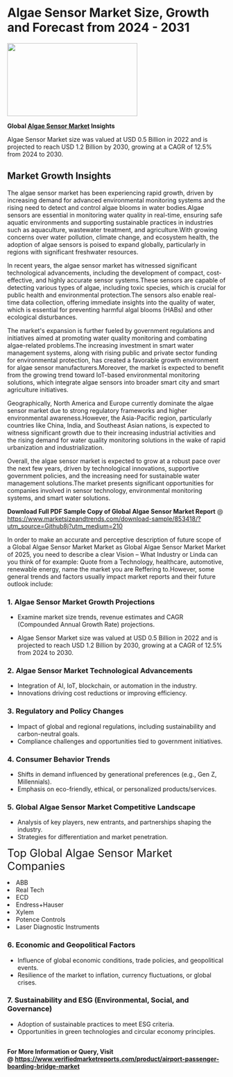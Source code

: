 <H1>Algae Sensor Market Size, Growth and Forecast from 2024 - 2031</H1><img class="aligncenter size-medium wp-image-584254" src="https://thirdeyenews.in/wp-content/uploads/2024/09/Global-Market-Research-300x168.jpeg" alt="" width="300" height="168" /><p><strong>Global&nbsp;<a href="https://www.marketsizeandtrends.com/download-sample/853418/?utm_source=Github8j?utm_medium=210">Algae Sensor Market</a> Insights</strong></p><p>Algae Sensor Market size was valued at USD 0.5 Billion in 2022 and is projected to reach USD 1.2 Billion by 2030, growing at a CAGR of 12.5% from 2024 to 2030.</p><p><h2>Market Growth Insights</h2> <p>The algae sensor market has been experiencing rapid growth, driven by increasing demand for advanced environmental monitoring systems and the rising need to detect and control algae blooms in water bodies.Algae sensors are essential in monitoring water quality in real-time, ensuring safe aquatic environments and supporting sustainable practices in industries such as aquaculture, wastewater treatment, and agriculture.With growing concerns over water pollution, climate change, and ecosystem health, the adoption of algae sensors is poised to expand globally, particularly in regions with significant freshwater resources.</p> <p>In recent years, the algae sensor market has witnessed significant technological advancements, including the development of compact, cost-effective, and highly accurate sensor systems.These sensors are capable of detecting various types of algae, including toxic species, which is crucial for public health and environmental protection.The sensors also enable real-time data collection, offering immediate insights into the quality of water, which is essential for preventing harmful algal blooms (HABs) and other ecological disturbances.</p> <p>The market's expansion is further fueled by government regulations and initiatives aimed at promoting water quality monitoring and combating algae-related problems.The increasing investment in smart water management systems, along with rising public and private sector funding for environmental protection, has created a favorable growth environment for algae sensor manufacturers.Moreover, the market is expected to benefit from the growing trend toward IoT-based environmental monitoring solutions, which integrate algae sensors into broader smart city and smart agriculture initiatives.</p> <p>Geographically, North America and Europe currently dominate the algae sensor market due to strong regulatory frameworks and higher environmental awareness.However, the Asia-Pacific region, particularly countries like China, India, and Southeast Asian nations, is expected to witness significant growth due to their increasing industrial activities and the rising demand for water quality monitoring solutions in the wake of rapid urbanization and industrialization.</p> <p>Overall, the algae sensor market is expected to grow at a robust pace over the next few years, driven by technological innovations, supportive government policies, and the increasing need for sustainable water management solutions.The market presents significant opportunities for companies involved in sensor technology, environmental monitoring systems, and smart water solutions.</p> <p><span class=""><strong>Download Full PDF Sample Copy of Global Algae Sensor Market Report</strong> @ <a href="https://www.marketsizeandtrends.com/download-sample/853418/?utm_source=Github8j?utm_medium=210" target="_blank">https://www.marketsizeandtrends.com/download-sample/853418/?utm_source=Github8j?utm_medium=210</a></span></p><p>In order to make an accurate and perceptive description of future scope of a Global&nbsp;Algae Sensor Market Market as Global&nbsp;Algae Sensor Market Market of 2025, you need to describe a clear Vision &ndash; What Industry or Linda can you think of for example: Quote from a Technology, healthcare, automotive, renewable energy, name the market you are Reffering to.However, some general trends and factors usually impact market reports and their future outlook include:</p><h3>1.&nbsp;<strong>Algae Sensor Market Growth Projections</strong></h3><ul><li>Examine market size trends, revenue estimates and CAGR (Compounded Annual Growth Rate) projections.</li><li><p>Algae Sensor Market size was valued at USD 0.5 Billion in 2022 and is projected to reach USD 1.2 Billion by 2030, growing at a CAGR of 12.5% from 2024 to 2030.</p></li></ul><h3>2.&nbsp;<strong>Algae Sensor Market Technological Advancements</strong></h3><ul><li>Integration of AI, IoT, blockchain, or automation in the industry.</li><li>Innovations driving cost reductions or improving efficiency.</li></ul><h3>3.&nbsp;<strong>Regulatory and Policy Changes</strong></h3><ul><li>Impact of global and regional regulations, including sustainability and carbon-neutral goals.</li><li>Compliance challenges and opportunities tied to government initiatives.</li></ul><h3>4.&nbsp;<strong>Consumer Behavior Trends</strong></h3><ul><li>Shifts in demand influenced by generational preferences (e.g., Gen Z, Millennials).</li><li>Emphasis on eco-friendly, ethical, or personalized products/services.</li></ul><h3>5.&nbsp;<strong>Global Algae Sensor Market Competitive Landscape</strong></h3><ul><li>Analysis of key players, new entrants, and partnerships shaping the industry.</li><li>Strategies for differentiation and market penetration.</li></ul><p data-pm-slice="1 1 []"><span style="color: inherit; font-family: inherit; font-size: 25px;">Top Global Algae Sensor Market Companies</span></p><div class="" data-test-id=""><p><li>ABB</li><li> Real Tech</li><li> ECD</li><li> Endress+Hauser</li><li> Xylem</li><li> Potence Controls</li><li> Laser Diagnostic Instruments</li></p></div><h3>6.&nbsp;<strong>Economic and Geopolitical Factors</strong></h3><ul><li>Influence of global economic conditions, trade policies, and geopolitical events.</li><li>Resilience of the market to inflation, currency fluctuations, or global crises.</li></ul><h3>7.&nbsp;<strong>Sustainability and ESG (Environmental, Social, and Governance)</strong></h3><ul><li>Adoption of sustainable practices to meet ESG criteria.</li><li>Opportunities in green technologies and circular economy principles.</li></ul><h2><strong style="font-size: 14px;">For More Information or Query, Visit @&nbsp;</strong><a style="background-color: #ffffff; font-size: 14px;" href="https://www.marketsizeandtrends.com/report/algae-sensor-market/" target="_blank">https://www.verifiedmarketreports.com/product/airport-passenger-boarding-bridge-market</a></h2>